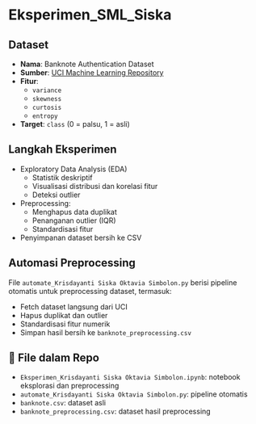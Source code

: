 # Eksperimen_SML_Siska
## Dataset
- **Nama**: Banknote Authentication Dataset
- **Sumber**: [UCI Machine Learning Repository](https://archive.ics.uci.edu/dataset/267/banknote+authentication)
- **Fitur**:
  - `variance`
  - `skewness`
  - `curtosis`
  - `entropy`
- **Target**: `class` (0 = palsu, 1 = asli)

## Langkah Eksperimen
- Exploratory Data Analysis (EDA)
  - Statistik deskriptif
  - Visualisasi distribusi dan korelasi fitur
  - Deteksi outlier
- Preprocessing:
  - Menghapus data duplikat
  - Penanganan outlier (IQR)
  - Standardisasi fitur
- Penyimpanan dataset bersih ke CSV

## Automasi Preprocessing
File `automate_Krisdayanti Siska Oktavia Simbolon.py` berisi pipeline otomatis untuk preprocessing dataset, termasuk:
- Fetch dataset langsung dari UCI
- Hapus duplikat dan outlier
- Standardisasi fitur numerik
- Simpan hasil bersih ke `banknote_preprocessing.csv`

## 📁 File dalam Repo
- `Eksperimen_Krisdayanti Siska Oktavia Simbolon.ipynb`: notebook eksplorasi dan preprocessing
- `automate_Krisdayanti Siska Oktavia Simbolon.py`: pipeline otomatis
- `banknote.csv`: dataset asli
- `banknote_preprocessing.csv`: dataset hasil preprocessing
